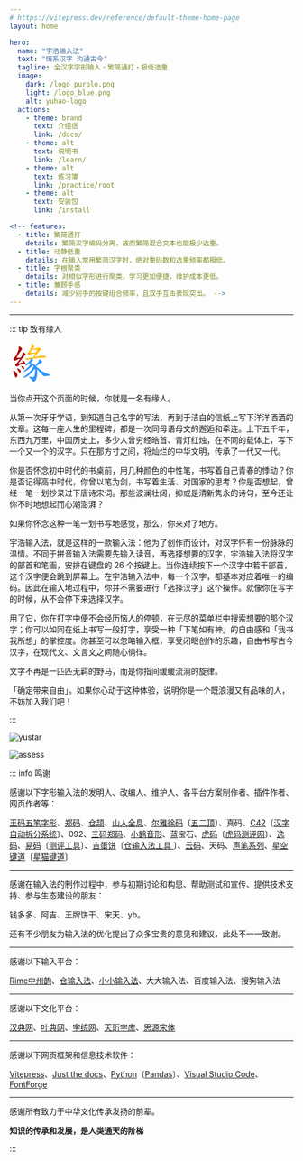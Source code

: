 ```yaml
---
# https://vitepress.dev/reference/default-theme-home-page
layout: home

hero:
  name: "宇浩输入法"
  text: "情系汉字 沟通古今"
  tagline: 全汉字字形输入・繁简通打・极低选重
  image:
    dark: /logo_purple.png
    light: /logo_blue.png
    alt: yuhao-logo
  actions:
    - theme: brand
      text: 介绍信
      link: /docs/
    - theme: alt
      text: 说明书
      link: /learn/
    - theme: alt
      text: 练习簿
      link: /practice/root
    - theme: alt
      text: 安装包
      link: /install

<!-- features:
  - title: 繁简通打
    details: 繁简汉字编码分离，故而繁简混合文本也能极少选重。
  - title: 动静低重
    details: 在输入常用繁简汉字时，绝对重码数和选重频率都极低。
  - title: 字根聚类
    details: 对相似字形进行聚类，学习更加便捷，维护成本更低。
  - title: 兼顾手感
    details: 减少别手的按键组合频率，且双手互击表现突出。 -->
---
```


<script setup>
import Search from '@/search/FetchSearch.vue'
</script>
<Search zigenUrl="/zigen-star.csv" supplement />

---

::: tip 致有缘人

<svg style="width: 75px; height: 75px; margin-right: 5px;"><g transform="translate(0, 65.91796875) scale(0.0732421875, -0.0732421875)"><path d="M 276 522 Q 228 518 190 513 Q 163 510 176 529 Q 236 635 294 713 Q 307 731 305 738 Q 302 753 262 782 Q 246 795 227 791 Q 217 788 223 773 Q 241 734 163 582 Q 147 548 111 515 Q 93 499 96 487 Q 102 468 117 451 Q 127 441 140 449 Q 162 465 238 490 Q 248 493 258 495 C 287 502 306 525 276 522 Z" style="fill: rgb(174, 1, 1);"></path><path d="M 327 404 Q 282 395 229 377 Q 207 367 221 387 Q 255 436 336 535 Q 361 571 385 591 Q 397 601 391 610 Q 381 628 349 645 Q 334 654 325 651 Q 315 648 318 633 Q 321 600 276 522 L 258 495 Q 168 371 149 360 Q 136 351 139 338 Q 140 325 166 308 Q 176 298 190 309 Q 244 351 334 388 L 336 388 C 364 398 356 410 327 404 Z" style="fill: rgb(174, 1, 1);"></path><path d="M 336 388 Q 345 369 361 362 Q 371 358 379 370 Q 383 380 381 397 Q 377 415 358 428 Q 331 453 318 460 Q 311 464 308 455 Q 304 448 327 404 L 336 388 Z" style="fill: rgb(174, 1, 1);"></path><path d="M 100 165 Q 118 119 135 66 Q 139 50 154 42 Q 163 38 173 46 Q 183 56 191 85 Q 197 110 175 144 Q 150 175 119 207 Q 107 217 101 218 Q 95 218 90 206 Q 89 196 100 165 Z" style="fill: rgb(174, 1, 1);"></path><path d="M 203 220 Q 216 198 228 172 Q 235 159 246 155 Q 255 154 261 161 Q 268 171 270 195 Q 270 222 212 256 Q 202 263 196 262 Q 192 261 190 251 Q 189 242 203 220 Z" style="fill: rgb(174, 1, 1);"></path><path d="M 291 300 Q 318 246 340 240 Q 350 237 358 251 Q 362 261 357 280 Q 345 307 299 321 Q 292 324 289 315 Q 286 308 291 300 Z" style="fill: rgb(174, 1, 1);"></path><path d="M 563 734 Q 581 759 600 781 Q 613 797 610 804 Q 609 817 572 846 Q 557 858 540 854 Q 530 851 536 837 Q 549 803 491 695 Q 479 671 454 649 Q 436 636 438 625 Q 442 607 455 591 Q 465 581 476 588 Q 507 603 612 619 Q 619 620 627 620 C 657 622 669 643 639 643 Q 579 643 529 641 Q 496 640 513 661 Q 534 695 555 723 L 563 734 Z" style="fill: rgb(255, 189, 5);"></path><path d="M 600 534 Q 622 559 670 618 Q 715 676 758 708 Q 774 718 764 730 Q 752 742 719 762 Q 710 765 646 747 Q 582 735 563 734 C 543 732 543 732 555 723 Q 564 713 585 709 Q 594 708 658 716 Q 667 717 669 715 Q 673 711 667 698 Q 652 670 639 643 L 627 620 Q 605 580 588 552 Q 579 539 576 529 C 564 501 580 511 600 534 Z" style="fill: rgb(255, 189, 5);"></path><path d="M 551 491 Q 671 521 860 520 Q 879 520 884 529 Q 888 539 873 551 Q 822 587 754 566 Q 697 554 615 537 Q 606 536 600 534 L 576 529 Q 491 517 398 500 Q 379 497 394 483 Q 407 471 423 467 Q 442 463 457 467 Q 484 476 514 483 L 551 491 Z" style="fill: rgb(255, 189, 5);"></path><path d="M 513 403 Q 568 451 569 457 L 569 460 Q 569 469 553 489 L 551 491 C 532 514 523 511 514 483 Q 502 437 393 344 Q 384 340 382 335 Q 378 328 388 327 Q 412 327 491 385 L 513 403 Z" style="fill: rgb(44, 150, 255);"></path><path d="M 642 313 Q 641 314 641 313 L 627 329 Q 579 380 513 403 C 485 414 465 401 491 385 Q 500 379 511 373 L 560 340 Q 573 328 586 314 L 616 258 Q 634 192 607 96 Q 597 56 584 50 Q 577 46 518 54 Q 478 63 476 56 Q 475 49 487 35 Q 544 -14 566 -48 Q 581 -67 597 -64 Q 648 -37 669 84 Q 681 162 668 246 C 664 276 662 292 642 313 Z" style="fill: rgb(44, 150, 255);"></path><path d="M 511 373 Q 493 307 344 190 Q 328 178 349 181 Q 415 187 519 296 Q 538 317 560 340 C 581 362 520 402 511 373 Z" style="fill: rgb(44, 150, 255);"></path><path d="M 586 314 Q 526 182 336 47 Q 323 35 332 33 Q 351 24 427 68 Q 497 107 579 209 Q 615 252 614 255 Q 615 256 616 258 C 631 284 599 341 586 314 Z" style="fill: rgb(44, 150, 255);"></path><path d="M 641 313 Q 732 377 780 402 Q 799 406 795 418 Q 789 434 770 454 Q 751 473 728 476 Q 712 476 713 456 Q 714 441 705 425 Q 677 388 627 329 C 608 306 616 296 641 313 Z" style="fill: rgb(44, 150, 255);"></path><path d="M 668 246 Q 735 167 815 84 Q 834 68 861 70 Q 957 82 986 90 Q 995 93 996 97 Q 996 101 983 108 Q 845 150 758 217 Q 704 259 642 313 C 619 333 649 269 668 246 Z" style="fill: rgb(44, 150, 255);"></path></g></svg>

当你点开这个页面的时候，你就是一名有缘人。

从第一次牙牙学语，到知道自己名字的写法，再到于洁白的信纸上写下洋洋洒洒的文章。这每一座人生的里程碑，都是一次同母语母文的邂逅和牵连。上下五千年，东西九万里，中国历史上，多少人曾穷经皓首、青灯红烛，在不同的载体上，写下一个又一个的汉字。只在那方寸之间，将灿烂的中华文明，传承了一代又一代。

你是否怀念初中时代的书桌前，用几种颜色的中性笔，书写着自己青春的悸动？你是否记得高中时代，你曾以笔为剑，书写着生活、对国家的思考？你是否想起，曾经一笔一划抄录过下唐诗宋词。那些波澜壮阔，抑或是清新隽永的诗句，至今还让你不时地想起而心潮澎湃？

如果你怀念这种一笔一划书写地感觉，那么，你来对了地方。

宇浩输入法，就是这样的一款输入法：他为了创作而设计，对汉字怀有一份脉脉的温情。不同于拼音输入法需要先输入读音，再选择想要的汉字，宇浩输入法将汉字的部首和笔画，安排在键盘的 26 个按键上。当你连续按下一个汉字中若干部首，这个汉字便会跳到屏幕上。在宇浩输入法中，每一个汉字，都基本对应着唯一的编码。因此在输入地过程中，你并不需要进行「选择汉字」这个操作。就像你在写字的时候，从不会停下来选择汉字。

用了它，你在打字中便不会经历恼人的停顿，在无尽的菜单栏中搜索想要的那个汉字；你可以如同在纸上书写一般打字，享受一种「下笔如有神」的自由感和「我书我所想」的掌控度。你甚至可以忽略输入框，享受闭眼创作的乐趣，自由书写古今汉字，在现代文、文言文之间随心徜徉。

文字不再是一匹匹无羁的野马，而是你指间缓缓流淌的旋律。

「确定带来自由」。如果你心动于这种体验，说明你是一个既浪漫又有品味的人，不妨加入我们吧！

:::

![yustar](/yustar.png)

![assess](/assess.png)

::: info 鸣谢

感谢以下字形输入法的发明人、改编人、维护人、各平台方案制作者、插件作者、网页作者等：

[王码五笔字形](http://www.wangma.net.cn/)、[郑码](https://www.china-e.com.cn/li/main/zhengma/jj.htm)、[仓颉](http://www.cbflabs.com/)、[山人全息](https://siuze.github.io/ShanRenMaLTS/)、[尔雅徐码](http://xumax.cn/)〔[五二顶](https://github.com/Ace-Who/rime-xuma?tab=readme-ov-file)〕、真码、[C42](https://github.com/tansongchen/c42)〔[汉字自动拆分系统](https://chaifen.app/)〕、092、[三码郑码](http://zzzm.ysepan.com/?xzpd=1)、[小鹤音形](https://flypy.com/)、蓝宝石、[虎码](https://www.tiger-code.com/)〔[虎码测评网](http://assess.tiger-code.com/)〕、[逸码](https://yb6b.github.io/yima/graceful-code/)、[易码](https://yb6b.github.io/yima/)〔[测评工具](https://yb6b.github.io/#/)〕、[吉蛋饼](https://lost-melody.github.io/wafel/)〔[仓输入法工具
](https://lost-melody.github.io/hamster-tools/)〕、[云码](https://github.com/orbitoo/kumo)、天码、[声笔系列](https://sbxlm.github.io/)、[星空键道](https://xkinput.gitee.io/)〔[星猫键道](https://github.com/hugh7007/xmjd6-rere)〕

---

感谢在输入法的制作过程中，参与初期讨论和构思、帮助测试和宣传、提供技术支持、参与生态建设的朋友：

钱多多、阿吉、王牌饼干、宋天、yb。

还有不少朋友为输入法的优化提出了众多宝贵的意见和建议，此处不一一致谢。

---

感谢以下输入平台：

[Rime中州韵](https://rime.im/)、[仓输入法](https://ihsiao.com/apps/hamster/)、[小小输入法](https://yong.dgod.net/)、大大输入法、百度输入法、搜狗输入法

---

感谢以下文化平台：

[汉典网](https://www.zdic.net/)、[叶典网](http://yedict.com/zslf.htm)、[字统网](https://zi.tools/)、[天珩字库](http://cheonhyeong.com/Simplified/download.html)、[思源宋体](https://source.typekit.com/source-han-serif/cn/)

---

感谢以下网页框架和信息技术软件：

[Vitepress](https://vitepress.dev/zh/)、[Just the docs](https://just-the-docs.com/)、[Python](https://www.python.org/)〔[Pandas](https://pandas.pydata.org/)〕、[Visual Studio Code](https://code.visualstudio.com/)、[FontForge](https://fontforge.org/en-US/)

---

感谢所有致力于中华文化传承发扬的前辈。

**知识的传承和发展，是人类通天的阶梯**

:::